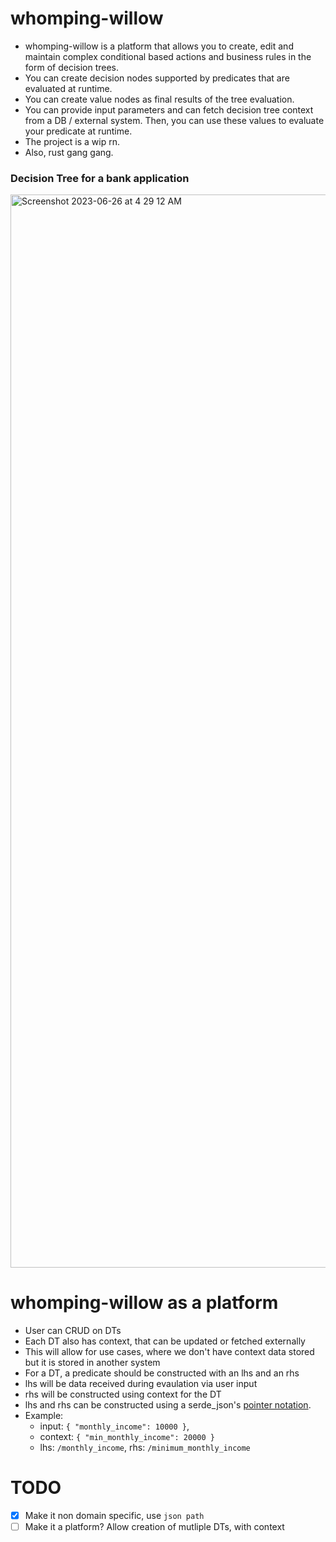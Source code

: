 # whomping-willow

- whomping-willow is a platform that allows you to create, edit and maintain complex conditional based actions and business rules in the form of decision trees.
- You can create decision nodes supported by predicates that are evaluated at runtime.
- You can create value nodes as final results of the tree evaluation.
- You can provide input parameters and can fetch decision tree context from a DB / external system. Then, you can use these values to evaluate your predicate at runtime.
- The project is a wip rn.
- Also, rust gang gang.

### Decision Tree for a bank application
<img width="1717" alt="Screenshot 2023-06-26 at 4 29 12 AM" src="https://github.com/prithvianilk/whomping-willow/assets/56789402/b0ef695c-b00c-431b-a6cf-7314049195c2">

# whomping-willow as a platform
- User can CRUD on DTs
- Each DT also has context, that can be updated or fetched externally
- This will allow for use cases, where we don't have context data stored but it is stored in another system
- For a DT, a predicate should be constructed with an lhs and an rhs
- lhs will be data received during evaulation via user input
- rhs will be constructed using context for the DT
- lhs and rhs can be constructed using a serde_json's [pointer notation](https://docs.rs/serde_json/1.0.93/serde_json/enum.Value.html#method.pointer).
- Example: 
  - input: ```{ "monthly_income": 10000 }```, 
  - context: ```{ "min_monthly_income": 20000 }```
  - lhs: `/monthly_income`, rhs: `/minimum_monthly_income`

# TODO
- [x] Make it non domain specific, use `json path`
- [ ] Make it a platform? Allow creation of mutliple DTs, with context
